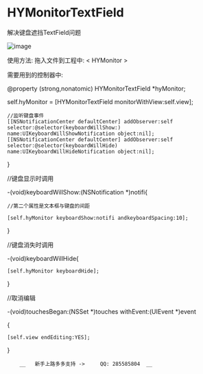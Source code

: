 
# HYMonitorTextField

解决键盘遮挡TextField问题








![image](https://github.com/hy285585804/HYMonitorTextField/blob/master/hy.gif)










使用方法:
拖入文件到工程中: < HYMonitor >



需要用到的控制器中:

@property (strong,nonatomic) HYMonitorTextField *hyMonitor;



self.hyMonitor =  [HYMonitorTextField monitorWithView:self.view];
    
    //监听键盘事件
    [[NSNotificationCenter defaultCenter] addObserver:self selector:@selector(keyboardWillShow:) name:UIKeyboardWillShowNotification object:nil];
    [[NSNotificationCenter defaultCenter] addObserver:self selector:@selector(keyboardWillHide) name:UIKeyboardWillHideNotification object:nil];
    

}

//键盘显示时调用



-(void)keyboardWillShow:(NSNotification *)notifi{
    
    //第二个属性是文本框与键盘的间距
    
    [self.hyMonitor keyboardShow:notifi andkeyboardSpacing:10];
    
}

//键盘消失时调用



-(void)keyboardWillHide{

    [self.hyMonitor keyboardHide];
}


//取消编辑


-(void)touchesBegan:(NSSet *)touches withEvent:(UIEvent *)event

{


    [self.view endEditing:YES];
    
    
}


        __   新手上路多多支持 ->     QQ: 285585804  __
                            
